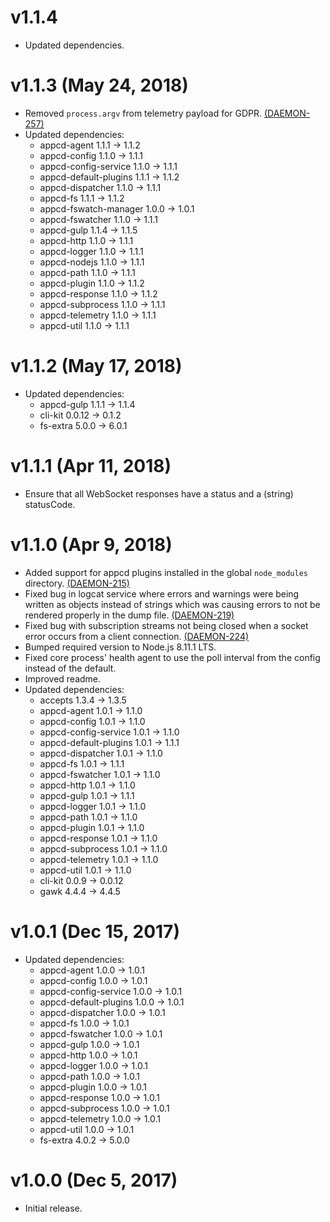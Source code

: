 # v1.1.4

 * Updated dependencies.

# v1.1.3 (May 24, 2018)

 * Removed `process.argv` from telemetry payload for GDPR.
   [(DAEMON-257)](https://jira.appcelerator.org/browse/DAEMON-257)
 * Updated dependencies:
   - appcd-agent 1.1.1 -> 1.1.2
   - appcd-config 1.1.0 -> 1.1.1
   - appcd-config-service 1.1.0 -> 1.1.1
   - appcd-default-plugins 1.1.1 -> 1.1.2
   - appcd-dispatcher 1.1.0 -> 1.1.1
   - appcd-fs 1.1.1 -> 1.1.2
   - appcd-fswatch-manager 1.0.0 -> 1.0.1
   - appcd-fswatcher 1.1.0 -> 1.1.1
   - appcd-gulp 1.1.4 -> 1.1.5
   - appcd-http 1.1.0 -> 1.1.1
   - appcd-logger 1.1.0 -> 1.1.1
   - appcd-nodejs 1.1.0 -> 1.1.1
   - appcd-path 1.1.0 -> 1.1.1
   - appcd-plugin 1.1.0 -> 1.1.2
   - appcd-response 1.1.0 -> 1.1.2
   - appcd-subprocess 1.1.0 -> 1.1.1
   - appcd-telemetry 1.1.0 -> 1.1.1
   - appcd-util 1.1.0 -> 1.1.1

# v1.1.2 (May 17, 2018)

 * Updated dependencies:
   - appcd-gulp 1.1.1 -> 1.1.4
   - cli-kit 0.0.12 -> 0.1.2
   - fs-extra 5.0.0 -> 6.0.1

# v1.1.1 (Apr 11, 2018)

 * Ensure that all WebSocket responses have a status and a (string) statusCode.

# v1.1.0 (Apr 9, 2018)

 * Added support for appcd plugins installed in the global `node_modules` directory.
   [(DAEMON-215)](https://jira.appcelerator.org/browse/DAEMON-215)
 * Fixed bug in logcat service where errors and warnings were being written as objects instead of
   strings which was causing errors to not be rendered properly in the dump file.
   [(DAEMON-219)](https://jira.appcelerator.org/browse/DAEMON-219)
 * Fixed bug with subscription streams not being closed when a socket error occurs from a client
   connection. [(DAEMON-224)](https://jira.appcelerator.org/browse/DAEMON-224)
 * Bumped required version to Node.js 8.11.1 LTS.
 * Fixed core process' health agent to use the poll interval from the config instead of the default.
 * Improved readme.
 * Updated dependencies:
   - accepts 1.3.4 -> 1.3.5
   - appcd-agent 1.0.1 -> 1.1.0
   - appcd-config 1.0.1 -> 1.1.0
   - appcd-config-service 1.0.1 -> 1.1.0
   - appcd-default-plugins 1.0.1 -> 1.1.1
   - appcd-dispatcher 1.0.1 -> 1.1.0
   - appcd-fs 1.0.1 -> 1.1.1
   - appcd-fswatcher 1.0.1 -> 1.1.0
   - appcd-http 1.0.1 -> 1.1.0
   - appcd-gulp 1.0.1 -> 1.1.1
   - appcd-logger 1.0.1 -> 1.1.0
   - appcd-path 1.0.1 -> 1.1.0
   - appcd-plugin 1.0.1 -> 1.1.0
   - appcd-response 1.0.1 -> 1.1.0
   - appcd-subprocess 1.0.1 -> 1.1.0
   - appcd-telemetry 1.0.1 -> 1.1.0
   - appcd-util 1.0.1 -> 1.1.0
   - cli-kit 0.0.9 -> 0.0.12
   - gawk 4.4.4 -> 4.4.5

# v1.0.1 (Dec 15, 2017)

 * Updated dependencies:
   - appcd-agent 1.0.0 -> 1.0.1
   - appcd-config 1.0.0 -> 1.0.1
   - appcd-config-service 1.0.0 -> 1.0.1
   - appcd-default-plugins 1.0.0 -> 1.0.1
   - appcd-dispatcher 1.0.0 -> 1.0.1
   - appcd-fs 1.0.0 -> 1.0.1
   - appcd-fswatcher 1.0.0 -> 1.0.1
   - appcd-gulp 1.0.0 -> 1.0.1
   - appcd-http 1.0.0 -> 1.0.1
   - appcd-logger 1.0.0 -> 1.0.1
   - appcd-path 1.0.0 -> 1.0.1
   - appcd-plugin 1.0.0 -> 1.0.1
   - appcd-response 1.0.0 -> 1.0.1
   - appcd-subprocess 1.0.0 -> 1.0.1
   - appcd-telemetry 1.0.0 -> 1.0.1
   - appcd-util 1.0.0 -> 1.0.1
   - fs-extra 4.0.2 -> 5.0.0

# v1.0.0 (Dec 5, 2017)

 - Initial release.
